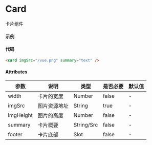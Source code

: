 # Card
卡片组件

#### 示例
<card imgSrc="/vue.png" summary="text" />

#### 代码
```html
<card imgSrc="/vue.png" summary="text" />
```

#### Attributes
| 参数 | 说明 | 类型 | 是否必要 | 默认值 |
| --- |  --- | ---  |   ---    |  ---  | 
| width |  卡片的宽度 | Number  |   false    |  -  | 
| imgSrc |  图片资源地址 | String  |   true    |  -  | 
| imgHeight |  图片的高度 | Number  |   false    |  -  | 
| summary |  卡片概要 | String/Src  |   false    |  -  | 
| footer |  卡片底部 | Slot  |   false    |  -  | 
